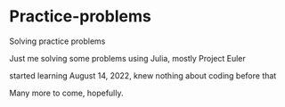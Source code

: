 # Practice-problems
Solving practice problems

Just me solving some problems using Julia,
mostly Project Euler

started learning August 14, 2022,
knew nothing about coding before that

Many more to come,
hopefully.

